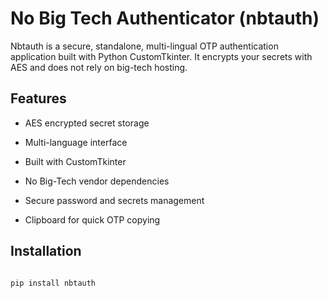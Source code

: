 # No Big Tech Authenticator (nbtauth)

Nbtauth is a secure, standalone, multi-lingual OTP authentication application built with Python CustomTkinter. It encrypts your secrets with AES and does not rely on big-tech hosting.


## Features

- AES encrypted secret storage

- Multi-language interface

- Built with CustomTkinter

- No Big-Tech vendor dependencies

- Secure password and secrets management

- Clipboard for quick OTP copying


## Installation

```bash

pip install nbtauth
